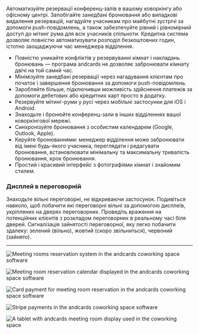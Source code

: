 Автоматизуйте резервації конференц-залів в вашому коворкінгу або офісному центрі. Запобігайте занедбані бронювання або випадкові видалення резервацій, нагадуйте учасникам про майбутні зустрічі за допомоги push-повідомлень, а також забезпечуйте рівний і рівномірний доступ до мітинг рума для всіх учасників спільноти. Кредитна система дозволяє повністю автоматизувати розподіл безкоштовних годин, істотно заощаджуючи час менеджера відділення.

- Повністю уникайте конфліктів у резервуванні кімнат і накладань бронювань — програма andcards не дозволяє забронювати кімнату двічі на той самий час.
- Мінімізуйте занедбані резервації через нагадування клієнтам про початок і завершення бронювання за допомоги push-повідомлень.
- Заробляйте більше, підключивши можливість здійснення платежів за допомоги дебетових або кредитних карт просто в додатку.
- Резервуйте мітинг-руми у русі через мобільні застосунки для iOS і Android.
- Знаходьте і бронюйте конференц-зали в інших відділеннях вашої коворкінгової мережі.
- Синхронізуйте бронювання з особистим календарем (Google, Outlook, Apple).
- Керуйте бронюваннями: менеджер відділення може забронювати від імені будь-якого учасника, переглядати і редагувати бронювання, встановлювати мінімальну та максимальну тривалість бронювання, крок бронювання.
- Простий і красивий інтерфейс з фотографіями кімнат і знайомим стилем.

### Дисплей в переговорній

Знаходьте вільні переговорні, не відкриваючи застосунок. Подивіться навколо, щоб побачити які переговорні вільні за допомогою дисплеїв, укріплених на дверях переговорних. Проведіть враження на потенційних клієнтів з розкладом переговорних в реальному часі біля дверей. Сигналізація зайнятості переговорної, яку легко побачити здалеку: зелений (вільно), жовтий (скоро звільниться), червоний (зайнято).

---

![Meeting rooms reservation system in the andcards coworking space software](https://d7ccq1i35b0cj.cloudfront.net/andcards-bookings-main-light-en-1920-1200.png)

![Meeting room reservation calendar displayed in the andcards coworking space software](https://d7ccq1i35b0cj.cloudfront.net/andcards-bookings-calendar-light-en-1920-1200.png)

![Card payment for meeting room reservation in the andcards coworking space software](https://d7ccq1i35b0cj.cloudfront.net/andcards-bookings-create-payment-methods-card-light-en-1920-1200.png)

![Stripe payments in the andcards coworking space software](https://d7ccq1i35b0cj.cloudfront.net/andcards-bookings-create-pay-with-stripe-light-en-1920-1200.png)

![A tablet with andcards meeting room display used in the coworking space](https://d7ccq1i35b0cj.cloudfront.net/andcards-bookings-room-display-en-1920-1200.png)
